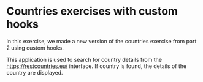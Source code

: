 # Countries exercises with custom hooks

In this exercise, we made a new version of the countries exercise from part 2 using custom hooks.

This application is used to search for country details from the https://restcountries.eu/ interface. If country is found, the details of the country are displayed.